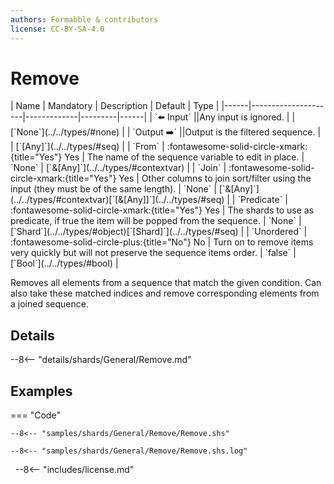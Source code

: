 ```yaml
---
authors: Formabble & contributors
license: CC-BY-SA-4.0
---
```



# Remove

<div class="sh-parameters" markdown="1">
| Name | Mandatory | Description | Default | Type |
|------|---------------------|-------------|---------|------|
| `⬅️ Input` ||Any input is ignored. | | [`None`](../../types/#none) |
| `Output ➡️` ||Output is the filtered sequence. | | [`[Any]`](../../types/#seq) |
| `From` | :fontawesome-solid-circle-xmark:{title="Yes"} Yes  | The name of the sequence variable to edit in place. | `None` | [`&[Any]`](../../types/#contextvar) |
| `Join` | :fontawesome-solid-circle-xmark:{title="Yes"} Yes  | Other columns to join sort/filter using the input (they must be of the same length). | `None` | [`&[Any]`](../../types/#contextvar)[`[&[Any]]`](../../types/#seq) |
| `Predicate` | :fontawesome-solid-circle-xmark:{title="Yes"} Yes  | The shards to use as predicate, if true the item will be popped from the sequence. | `None` | [`Shard`](../../types/#object)[`[Shard]`](../../types/#seq) |
| `Unordered` | :fontawesome-solid-circle-plus:{title="No"} No  | Turn on to remove items very quickly but will not preserve the sequence items order. | `false` | [`Bool`](../../types/#bool) |

</div>

Removes all elements from a sequence that match the given condition. Can also take these matched indices and remove corresponding elements from a joined sequence.

## Details

--8<-- "details/shards/General/Remove.md"


## Examples

=== "Code"

  ```x86asm linenums="1"
  --8<-- "samples/shards/General/Remove/Remove.shs"
  ```

  ```
  --8<-- "samples/shards/General/Remove/Remove.shs.log"
  ```
&nbsp;
--8<-- "includes/license.md"

